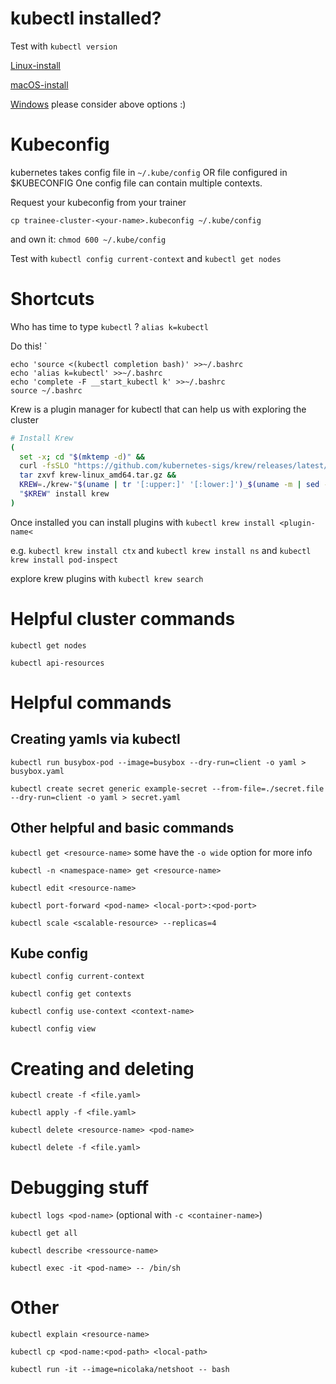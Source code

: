 # kubectl installed?
Test with `kubectl version`

 [Linux-install](https://kubernetes.io/docs/tasks/tools/install-kubectl-linux/)

 [macOS-install](https://kubernetes.io/docs/tasks/tools/install-kubectl-macos/)

 [Windows](https://kubernetes.io/docs/tasks/tools/install-kubectl-windows/) please consider above options :)

# Kubeconfig

kubernetes takes config file in `~/.kube/config` OR file configured in $KUBECONFIG
One config file can contain multiple contexts.


Request your kubeconfig from your trainer 

`cp trainee-cluster-<your-name>.kubeconfig ~/.kube/config`

and own it:
`chmod 600 ~/.kube/config`

Test with `kubectl config current-context` and `kubectl get nodes`

# Shortcuts

Who has time to type `kubectl` ? `alias k=kubectl`


Do this! `

```
echo 'source <(kubectl completion bash)' >>~/.bashrc
echo 'alias k=kubectl' >>~/.bashrc
echo 'complete -F __start_kubectl k' >>~/.bashrc
source ~/.bashrc
```


Krew is a plugin manager for kubectl that can help us with exploring the cluster


```bash
# Install Krew
(
  set -x; cd "$(mktemp -d)" &&
  curl -fsSLO "https://github.com/kubernetes-sigs/krew/releases/latest/download/krew-linux_amd64.tar.gz" &&
  tar zxvf krew-linux_amd64.tar.gz &&
  KREW=./krew-"$(uname | tr '[:upper:]' '[:lower:]')_$(uname -m | sed -e 's/x86_64/amd64/' -e 's/\(arm\)\(64\)\?.*/\1\2/' -e 's/aarch64$/arm64/')" &&
  "$KREW" install krew
)
```

Once installed you can install plugins with `kubectl krew install <plugin-name<`

e.g. `kubectl krew install ctx` and `kubectl krew install ns` and `kubectl krew install pod-inspect`

explore krew plugins with `kubectl krew search`


# Helpful cluster commands

`kubectl get nodes`

`kubectl api-resources `

# Helpful commands


## Creating yamls via kubectl
`kubectl run busybox-pod --image=busybox --dry-run=client -o yaml > busybox.yaml`

`kubectl create secret generic example-secret --from-file=./secret.file --dry-run=client -o yaml > secret.yaml`


## Other helpful and basic commands
`kubectl get <resource-name>`  some have the `-o wide` option for more info

`kubectl -n <namespace-name> get <resource-name>`

`kubectl edit <resource-name>`

`kubectl port-forward <pod-name> <local-port>:<pod-port>`

`kubectl scale <scalable-resource> --replicas=4`


## Kube config 
`kubectl config current-context`

`kubectl config get contexts`

`kubectl config use-context <context-name>`

`kubectl config view`

# Creating and deleting

`kubectl create -f <file.yaml>`

`kubectl apply -f <file.yaml>`

`kubectl delete <resource-name> <pod-name>`

`kubectl delete -f <file.yaml>`


# Debugging stuff

`kubectl logs <pod-name>` (optional with `-c <container-name>`)

`kubectl get all`

`kubectl describe <ressource-name>`

`kubectl exec -it <pod-name> -- /bin/sh`

# Other

`kubectl explain <resource-name>`

`kubectl cp <pod-name:<pod-path> <local-path>`

`kubectl run -it --image=nicolaka/netshoot -- bash`
